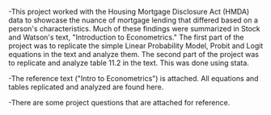 -This project worked with the Housing Mortgage Disclosure Act (HMDA) data to showcase the nuance of mortgage lending that differed based on a person's characteristics. Much of these findings were summarized in Stock and Watson's text, "Introduction to Econometrics." The first part of the project was to replicate the simple Linear Probability Model, Probit and Logit equations in the text and analyze them. The second part of the project was to replicate and analyze table 11.2 in the text. This was done using stata.

-The reference text ("Intro to Econometrics") is attached. All equations and tables replicated and analyzed are found here.

-There are some project questions that are attached for reference.
